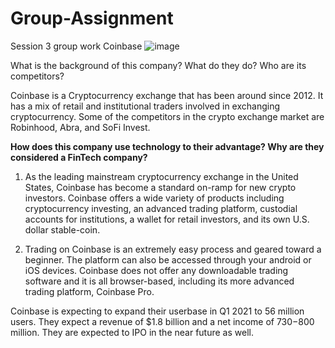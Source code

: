 # Group-Assignment
Session 3 group work
Coinbase
![image](https://user-images.githubusercontent.com/78818613/114281241-e9ea7180-9a02-11eb-87da-46b77c05ed4f.png)


What is the background of this company? What do they do? Who are its competitors? 

Coinbase is a Cryptocurrency exchange that has been around since 2012. It has a mix of retail and institutional traders involved in exchanging cryptocurrency. Some of the competitors in the crypto exchange market are Robinhood, Abra, and SoFi Invest.

**How does this company use technology to their advantage? Why are they considered a FinTech company?**

1. As the leading mainstream cryptocurrency exchange in the United States, Coinbase has become a standard on-ramp for new crypto investors. Coinbase offers a wide variety of products including cryptocurrency investing, an advanced trading platform, custodial accounts for institutions, a wallet for retail investors, and its own U.S. dollar stable-coin.

2. Trading on Coinbase is an extremely easy process and geared toward a beginner. The platform can also be accessed through your android or iOS devices. Coinbase does not offer any downloadable trading software and it is all browser-based, including its more advanced trading platform, Coinbase Pro.

Coinbase is expecting to expand their userbase in Q1 2021 to 56 million users.
They expect a revenue of $1.8 billion and a net income of $730-$800 million.
They are expected to IPO in the near future as well.
